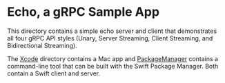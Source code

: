 # Echo, a gRPC Sample App

This directory contains a simple echo server and client
that demonstrates all four gRPC API styles (Unary, Server
Streaming, Client Streaming, and Bidirectional Streaming).

The [Xcode](Xcode) directory contains a Mac app and
[PackageManager](PackageManager) contains a command-line tool
that can be built with the Swift Package Manager. Both contain
a Swift client and server.

